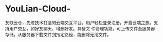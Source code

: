 # YouLian-Cloud-
友联云仓，先进技术打造的云端交互平台。用户轻松登录注册，开启云端之旅。支持用户交互，如好友聊天、增删好友。具备文 件管理功能，可上传文件至服务器存储，从服务器下载文件到指定路径，能删除无用文件。
